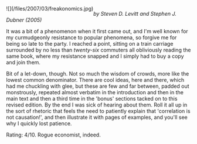 <!--
.. title: Freakonomics: A Rogue Economist Explores the yada yada
.. slug: freakonomics-a-rogue-economist-explores-the-yada-yada
.. date: 2007-03-21 14:35:25-05:00
.. tags: media,book,non-fiction,economics
.. type: text
-->

<span style="float: left">
![](/files/2007/03/freakonomics.jpg)
</span>

*by Steven D. Levitt and Stephen J. Dubner (2005)*

It was a bit of a phenomenon when it first came out, and I'm well known
for my curmudgeonly resistance to popular phenomena, so forgive me for
being so late to the party. I reached a point, sitting on a train
carriage surrounded by no less than *twenty-six* commuters all
obliviously reading the same book, where my resistance snapped and I
simply had to buy a copy and join them.

Bit of a let-down, though. Not so much the wisdom of crowds, more like
the lowest common denominator. There are cool ideas, here and there,
which had me chuckling with glee, but these are few and far between,
padded out monstrously, repeated almost verbatim in the introduction and
then in the main text and then a third time in the 'bonus' sections
tacked on to this revised edition. By the end I was sick of hearing
about them. Roll it all up in the sort of rhetoric that feels the need
to patiently explain that 'correlation is not causation!', and then
illustrate it with pages of examples, and you'll see why I quickly lost
patience.

Rating: 4/10. Rogue economist, indeed.

<br style="clear: both" />

